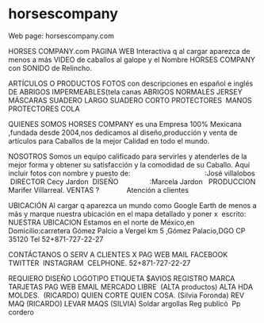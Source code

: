 # horsescompany
Web page: horsescompany.com

HORSES COMPANY.com
PAGINA WEB
Interactiva q al cargar aparezca de menos a más VIDEO de caballos al galope y el Nombre HORSES COMPANY con SONIDO de Relincho.


ARTÍCULOS O PRODUCTOS
FOTOS con descripciones en español e inglés DE
ABRIGOS IMPERMEABLES(tela canas
ABRIGOS NORMALES
JERSEY
MÁSCARAS
SUADERO LARGO
SUADERO CORTO
PROTECTORES  MANOS
PROTECTORES COLA

QUIENES SOMOS
HORSES COMPANY es una Empresa 100% Mexicana ,fundada desde 2004,nos dedicamos al diseño,producción y venta de artículos para Caballos de la mejor Calidad en todo el mundo.

NOSOTROS
Somos un equipo calificado para servirles y atenderles de la mejor forma y obtener su satisfacción y la comodidad de su Caballo.
Aquí incluir fotos con nombre y puesto de:                                      :José villalobos  DIRECTOR
Cecy Jardon  DISEÑO                :Marcela Jardon   PRODUCCION
Marifer Villarreal. VENTAS
?              Atención a clientes

UBICACIÓN
Al cargar q aparezca un mundo como Google Earth de menos a más y marque nuestra ubicación en el mapa detallado y poner x  escrito:
NUESTRA UBICACION
Estamos en el norte de México,en 
Domicilio:carretera Gómez Palcio a Vergel km 5 ,Gómez Palacio,DGO
CP 35120
Tel 52+871-727-22-27

CONTÁCTANOS O SERV A CLIENTES
X PAG WEB
MAIL
FACEBOOK
TWITTER 
INSTAGRAM 
CELPHONE. 52+871-727-22-27

REQUIERO
DISEÑO LOGOTIPO
ETIQUETA
$AVIOS
REGISTRO MARCA
TARJETAS
PAG WEB
EMAIL
MERCADO LIBRE  (ALTA productos)
ALTA HDA
MOLDES.  (RICARDO)
QUIEN CORTE
QUIEN COSA. (Silvia Foronda)
REV MAQ (RICARDO)
LEVAR MAQS (SILVIA)
Soldar argollas
Reg publicó 
Pp cordero